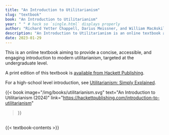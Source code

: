 ```yaml
---
title: "An Introduction to Utilitarianism"
slug: "textbook"
book: "An Introduction to Utilitarianism"
year: " " # hack so `single.html` displays properly
author: "Richard Yetter Chappell, Darius Meissner, and William MacAskill"
description: "An Introduction to Utilitarianism is an online textbook aiming to provide a concise, accessible, and engaging introduction to modern utilitarianism, targeted at the undergraduate level"
date: 2023-01-29
---
```


<div class="books" style="margin-bottom: 30px">

  <div class="book-mobile">

This is an online textbook aiming to provide a concise, accessible, and engaging introduction to modern utilitarianism, targeted at the undergraduate level.

A print edition of this textbook is [available from Hackett Publishing](https://hackettpublishing.com/introduction-to-utilitarianism).

For a high-school level introduction, see [Utilitarianism: Simply Explained](/utilitarianism-for-high-school-students/).

  </div>

  {{< book
    image="/img/books/utilitarianism.svg"
    text="An Introduction to Utilitarianism (2024)"
    link="https://hackettpublishing.com/introduction-to-utilitarianism"
  >}}

</div>

{{< textbook-contents >}}
